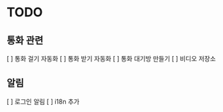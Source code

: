# TODO

## 통화 관련

[ ] 통화 걸기 자동화
[ ] 통화 받기 자동화
[ ] 통화 대기방 만들기
[ ] 비디오 저장소

## 알림

[ ] 로그인 알림
[ ] i18n 추가

